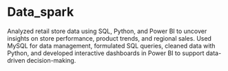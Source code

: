 # Data_spark
Analyzed retail store data using SQL, Python, and Power BI to uncover insights on store performance, product trends, and regional sales. Used MySQL for data management, formulated SQL queries, cleaned data with Python, and developed interactive dashboards in Power BI to support data-driven decision-making.
